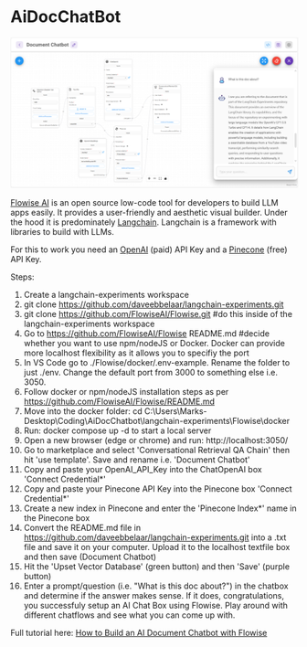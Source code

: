 <h1>AiDocChatBot</h1>

<p align="center"><img src="https://github.com/markbuckle/AI-RAG-Chatbot/blob/main/Githubimg1.png" alt="AiChatbotImg1" /></p>

[Flowise AI](https://flowiseai.com/) is an open source low-code tool for developers to build LLM apps easily. It provides a user-friendly and aesthetic visual builder. Under the hood it is predominately [Langchain](https://www.langchain.com/). Langchain is a framework with libraries to build with LLMs.

For this to work you need an [OpenAI](https://platform.openai.com/api-keys) (paid) API Key and a [Pinecone](https://sdk.pinecone.io/python/pinecone.html) (free) API Key.

Steps:
1. Create a langchain-experiments workspace
2. git clone https://github.com/daveebbelaar/langchain-experiments.git
3. git clone https://github.com/FlowiseAI/Flowise.git #do this inside of the langchain-experiments workspace
4. Go to https://github.com/FlowiseAI/Flowise README.md #decide whether you want to use npm/nodeJS or Docker. Docker can provide more localhost flexibility as it allows you to specifiy the port
5. In VS Code go to ./Flowise/docker/.env-example. Rename the folder to just ./env. Change the default port from 3000 to something else i.e. 3050.
6. Follow docker or npm/nodeJS installation steps as per https://github.com/FlowiseAI/Flowise/README.md
7. Move into the docker folder: cd C:\Users\Marks-Desktop\Coding\AiDocChatbot\langchain-experiments\Flowise\docker
8. Run: docker compose up -d to start a local server
9. Open a new browser (edge or chrome) and run: http://localhost:3050/
10. Go to marketplace and select 'Conversational Retrieval QA Chain' then hit 'use template'. Save and rename i.e. 'Document Chatbot'
11. Copy and paste your OpenAI_API_Key into the ChatOpenAI box 'Connect Credential*'
11. Copy and paste your Pinecone API Key into the Pinecone box 'Connect Credential*'
12. Create a new index in Pinecone and enter the 'Pinecone Index*' name in the Pinecone box
13. Convert the README.md file in https://github.com/daveebbelaar/langchain-experiments.git into a .txt file and save it on your computer. Upload it to the localhost textfile box and then save (Document Chatbot)
14. Hit the 'Upset Vector Database' (green button) and then 'Save' (purple button)
15. Enter a prompt/question (i.e. "What is this doc about?") in the chatbox and determine if the answer makes sense. If it does, congratulations, you successfuly setup an AI Chat Box using Flowise. Play around with different chatflows and see what you can come up with.

Full tutorial here: [How to Build an AI Document Chatbot with Flowise](https://www.youtube.com/watch?v=riXpu1tHzl0)
